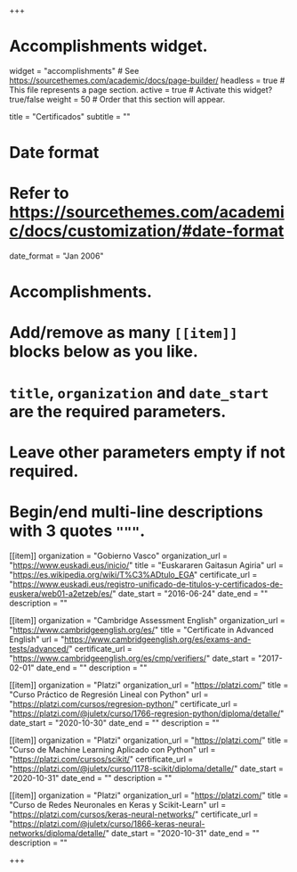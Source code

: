 +++
# Accomplishments widget.
widget = "accomplishments"  # See https://sourcethemes.com/academic/docs/page-builder/
headless = true  # This file represents a page section.
active = true  # Activate this widget? true/false
weight = 50  # Order that this section will appear.

title = "Certificados"
subtitle = ""

# Date format
#   Refer to https://sourcethemes.com/academic/docs/customization/#date-format
date_format = "Jan 2006"

# Accomplishments.
#   Add/remove as many `[[item]]` blocks below as you like.
#   `title`, `organization` and `date_start` are the required parameters.
#   Leave other parameters empty if not required.
#   Begin/end multi-line descriptions with 3 quotes `"""`.

[[item]]
  organization = "Gobierno Vasco"
  organization_url = "https://www.euskadi.eus/inicio/"
  title = "Euskararen Gaitasun Agiria"
  url = "https://es.wikipedia.org/wiki/T%C3%ADtulo_EGA"
  certificate_url = "https://www.euskadi.eus/registro-unificado-de-titulos-y-certificados-de-euskera/web01-a2etzeb/es/"
  date_start = "2016-06-24"
  date_end = ""
  description = ""

[[item]]
  organization = "Cambridge Assessment English"
  organization_url = "https://www.cambridgeenglish.org/es/"
  title = "Certificate in Advanced English"
  url = "https://www.cambridgeenglish.org/es/exams-and-tests/advanced/"
  certificate_url = "https://www.cambridgeenglish.org/es/cmp/verifiers/"
  date_start = "2017-02-01"
  date_end = ""
  description = ""

[[item]]
  organization = "Platzi"
  organization_url = "https://platzi.com/"
  title = "Curso Práctico de Regresión Lineal con Python"
  url = "https://platzi.com/cursos/regresion-python/"
  certificate_url = "https://platzi.com/@juletx/curso/1766-regresion-python/diploma/detalle/"
  date_start = "2020-10-30"
  date_end = ""
  description = ""

  [[item]]
  organization = "Platzi"
  organization_url = "https://platzi.com/"
  title = "Curso de Machine Learning Aplicado con Python"
  url = "https://platzi.com/cursos/scikit/"
  certificate_url = "https://platzi.com/@juletx/curso/1178-scikit/diploma/detalle/"
  date_start = "2020-10-31"
  date_end = ""
  description = ""

  [[item]]
  organization = "Platzi"
  organization_url = "https://platzi.com/"
  title = "Curso de Redes Neuronales en Keras y Scikit-Learn"
  url = "https://platzi.com/cursos/keras-neural-networks/"
  certificate_url = "https://platzi.com/@juletx/curso/1866-keras-neural-networks/diploma/detalle/"
  date_start = "2020-10-31"
  date_end = ""
  description = ""

+++
